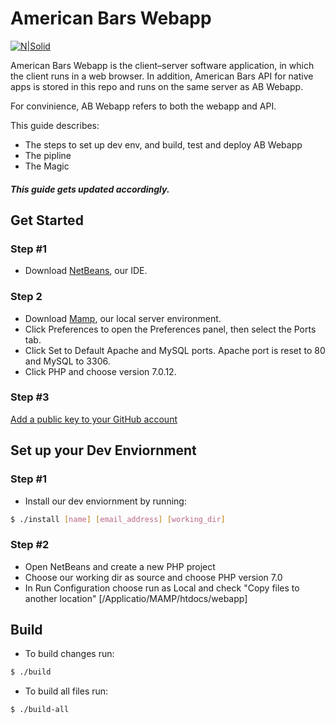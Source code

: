 # American Bars Webapp

[![N|Solid](https://americanbars.com/default/images/americanbars.png)](https://nodesource.com/products/nsolid)

American Bars Webapp is the client–server software application, in which the client runs in a web browser. In addition, American Bars API for native apps is stored in this repo and runs on the same server as AB Webapp. 

For convinience, AB Webapp refers to both the webapp and API.

This guide describes:

  - The steps to set up dev env, and build, test and deploy AB Webapp
  - The pipline
  - The Magic
 
##### This guide gets updated accordingly.

## Get Started

### Step #1
* Download [NetBeans][netbeans], our IDE.

### Step 2
* Download [Mamp][mamp], our local server environment.
* Click Preferences to open the Preferences panel, then select the Ports tab.
* Click Set to Default Apache and MySQL ports. Apache port is reset to 80 and MySQL to 3306. 
* Click PHP and choose version 7.0.12.

### Step #3
[Add a public key to your GitHub account][sshkey]

## Set up your Dev Enviornment

### Step #1
* Install our dev enviornment by running:
```sh
$ ./install [name] [email_address] [working_dir]
```

### Step #2
* Open NetBeans and create a new PHP project
* Choose our working dir as source and choose PHP version 7.0
* In Run Configuration choose run as Local and check "Copy files to another location" [/Applicatio/MAMP/htdocs/webapp]

## Build

* To build changes run:
```sh
$ ./build
```

* To build all files run:
```sh
$ ./build-all
```

[//]: # (These are reference links used in the body of this note and get stripped out when the markdown processor does its job. There is no need to format nicely because it shouldn't be seen. Thanks SO - http://stackoverflow.com/questions/4823468/store-comments-in-markdown-syntax)


   [sshkey]: <http://daringfireball.net/projects/markdown/>
   [netbeans]: <https://netbeans.org/downloads/start.html?platform=macosx&lang=en&option=php>
   [mamp]: <http://downloads6.mamp.info/MAMP-PRO/releases/4.0.6/MAMP_MAMP_PRO_4.0.6.pkg>

